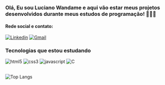 ### Olá, Eu sou Luciano Wandame e aqui vão estar meus projetos desenvolvidos durante meus estudos de programação! 👨🏽‍💻

#### Rede social e contato:

[![Linkedin](https://img.shields.io/badge/LinkedIn-0077B5?style=for-the-badge&logo=linkedin&logoColor=white)](https://br.linkedin.com/in/luciano-holz-wandame-filho-03132a2a1)
[![Gmail](https://img.shields.io/badge/Gmail-D14836?style=for-the-badge&logo=gmail&logoColor=white)](luwandame@gmail.com)

### Tecnologias que estou estudando
<div style="align:center">
<img alt="html5" src="https://img.shields.io/badge/HTML5-E34F26?style=for-the-badge&logo=html5&logoColor=white"/>
<img alt="css3" src="https://img.shields.io/badge/CSS3-1572B6?style=for-the-badge&logo=css3&logoColor=white"/>
<img alt="javascript" src="https://img.shields.io/badge/JavaScript-F7DF1E?style=for-the-badge&logo=javascript&logoColor=black"/>
<img alt="C" src="https://img.shields.io/badge/C-00599C?style=for-the-badge&logo=c&logoColor=white"/>
</div>
<br>

![Top Langs](https://github-readme-stats.vercel.app/api/top-langs/?username=lucianowandame7&layout=compact)

